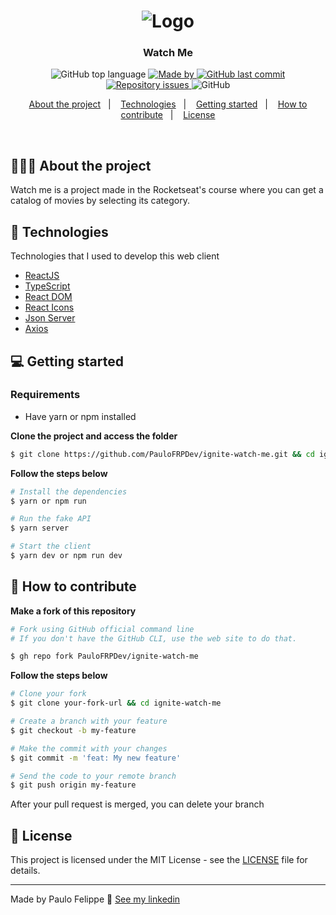 <h1 align="center">
  <img alt="Logo" src="https://res.cloudinary.com/dqbkqt6dq/image/upload/v1616163996/watchme_stq9gr.png">
</h1>

<h3 align="center">
  Watch Me
</h3>

<p align="center">
  <img alt="GitHub top language" src="https://img.shields.io/github/languages/top/PauloFRPDev/ignite-watch-me">

  <a href="https://www.linkedin.com/in/paulo-felippe-ribeiro-pinheiro/" target="_blank" rel="noopener noreferrer">
    <img alt="Made by" src="https://img.shields.io/badge/made%20by-Paulo%20Felippe-%23FF9000">
  </a>

  <a href="https://github.com/PauloFRPDev/ignite-watch-me/commits/main">
    <img alt="GitHub last commit" src="https://img.shields.io/github/last-commit/PauloFRPDev/ignite-watch-me">
  </a>

  <a href="https://github.com/PauloFRPDev/ignite-watch-me/issues">
    <img alt="Repository issues" src="https://img.shields.io/github/issues/PauloFRPDev/ignite-watch-me?color=%23FF9000">
  </a>

  <img alt="GitHub" src="https://img.shields.io/github/license/PauloFRPDev/ignite-watch-me?color=%23FF9000">
</p>

<p align="center">
  <a href="#%EF%B8%8F-about-the-project">About the project</a>&nbsp;&nbsp;&nbsp;|&nbsp;&nbsp;&nbsp;
  <a href="#-technologies">Technologies</a>&nbsp;&nbsp;&nbsp;|&nbsp;&nbsp;&nbsp;
  <a href="#-getting-started">Getting started</a>&nbsp;&nbsp;&nbsp;|&nbsp;&nbsp;&nbsp;
  <a href="#-how-to-contribute">How to contribute</a>&nbsp;&nbsp;&nbsp;|&nbsp;&nbsp;&nbsp;
  <a href="#-license">License</a>
</p>

</br>

<!-- <p align="center">
  <img alt="Layout" src="https://res.cloudinary.com/eliasgcf/image/upload/v1588811213/GoBarber/Kapture_2020-05-06_at_21.25.26_tijnl5.gif">
</p> -->

## 💇🏻‍♂️ About the project

Watch me is a project made in the Rocketseat's course where you can get a catalog of movies by selecting its category.

## 🚀 Technologies

Technologies that I used to develop this web client

- [ReactJS](https://reactjs.org/)
- [TypeScript](https://www.typescriptlang.org/)
- [React DOM](https://reactjs.org/docs/react-dom.html)
- [React Icons](https://react-icons.github.io/react-icons/)
- [Json Server](https://github.com/typicode/json-server)
- [Axios](https://github.com/axios/axios)

## 💻 Getting started

### Requirements

- Have yarn or npm installed

**Clone the project and access the folder**

```bash
$ git clone https://github.com/PauloFRPDev/ignite-watch-me.git && cd ignite-watch-me
```

**Follow the steps below**

```bash
# Install the dependencies
$ yarn or npm run

# Run the fake API
$ yarn server

# Start the client
$ yarn dev or npm run dev
```

## 🤔 How to contribute

**Make a fork of this repository**

```bash
# Fork using GitHub official command line
# If you don't have the GitHub CLI, use the web site to do that.

$ gh repo fork PauloFRPDev/ignite-watch-me
```

**Follow the steps below**

```bash
# Clone your fork
$ git clone your-fork-url && cd ignite-watch-me

# Create a branch with your feature
$ git checkout -b my-feature

# Make the commit with your changes
$ git commit -m 'feat: My new feature'

# Send the code to your remote branch
$ git push origin my-feature
```

After your pull request is merged, you can delete your branch

## 📝 License

This project is licensed under the MIT License - see the [LICENSE](LICENSE) file for details.

---

Made by Paulo Felippe 👋 [See my linkedin](https://www.linkedin.com/in/paulo-felippe-ribeiro-pinheiro/)
